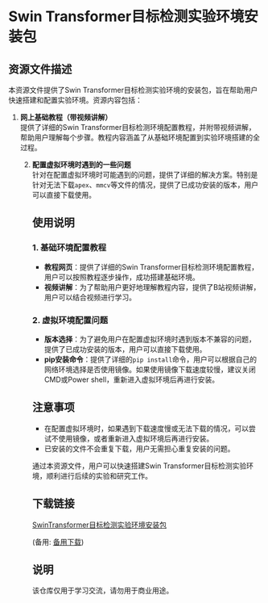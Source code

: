 # Swin Transformer目标检测实验环境安装包

## 资源文件描述

本资源文件提供了Swin Transformer目标检测实验环境的安装包，旨在帮助用户快速搭建和配置实验环境。资源内容包括：

1. **网上基础教程（带视频讲解）**  
   提供了详细的Swin Transformer目标检测环境配置教程，并附带视频讲解，帮助用户理解每个步骤。教程内容涵盖了从基础环境配置到实验环境搭建的全过程。

   2. **配置虚拟环境时遇到的一些问题**  
      针对在配置虚拟环境时可能遇到的问题，提供了详细的解决方案。特别是针对无法下载`apex`、`mmcv`等文件的情况，提供了已成功安装的版本，用户可以直接下载使用。

      ## 使用说明

      ### 1. 基础环境配置教程

      - **教程网页**：提供了详细的Swin Transformer目标检测环境配置教程，用户可以按照教程逐步操作，成功搭建基础环境。
      - **视频讲解**：为了帮助用户更好地理解教程内容，提供了B站视频讲解，用户可以结合视频进行学习。

      ### 2. 虚拟环境配置问题

      - **版本选择**：为了避免用户在配置虚拟环境时遇到版本不兼容的问题，提供了已成功安装的版本，用户可以直接下载使用。
      - **pip安装命令**：提供了详细的`pip install`命令，用户可以根据自己的网络环境选择是否使用镜像。如果使用镜像下载速度较慢，建议关闭CMD或Power shell，重新进入虚拟环境后再进行安装。

      ## 注意事项

      - 在配置虚拟环境时，如果遇到下载速度慢或无法下载的情况，可以尝试不使用镜像，或者重新进入虚拟环境后再进行安装。
      - 已安装的文件不会重复下载，用户无需担心重复安装的问题。

      通过本资源文件，用户可以快速搭建Swin Transformer目标检测实验环境，顺利进行后续的实验和研究工作。

      ## 下载链接
      [SwinTransformer目标检测实验环境安装包](https://pan.quark.cn/s/d8fb2aea7afa) 

      (备用: [备用下载](https://pan.baidu.com/s/1Mqcsc3KxTIhIa6MW79FEEw?pwd=1234))

      ## 说明

      该仓库仅用于学习交流，请勿用于商业用途。
